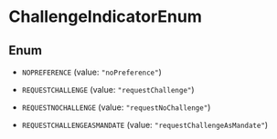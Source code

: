 

# ChallengeIndicatorEnum

## Enum


* `NOPREFERENCE` (value: `"noPreference"`)

* `REQUESTCHALLENGE` (value: `"requestChallenge"`)

* `REQUESTNOCHALLENGE` (value: `"requestNoChallenge"`)

* `REQUESTCHALLENGEASMANDATE` (value: `"requestChallengeAsMandate"`)




